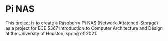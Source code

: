 # Pi NAS
This project is to create a Raspberry Pi NAS (Network-Attatched-Storage) as a project for ECE 5367 Introduction to Computer Architecture and Design at the University of Houston, spring of 2021.
